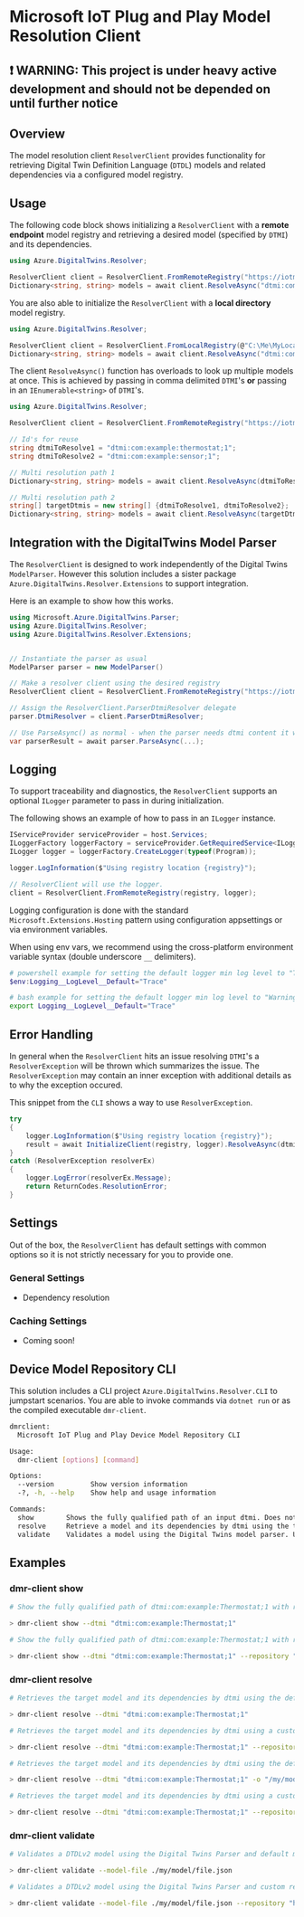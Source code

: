 
# Microsoft IoT Plug and Play Model Resolution Client

## :exclamation: WARNING: This project is under heavy active development and should not be depended on until further notice

## Overview

The model resolution client `ResolverClient` provides functionality for retrieving Digital Twin Definition Language (`DTDL`) models and related dependencies via a configured model registry.  

## Usage

The following code block shows initializing a `ResolverClient` with a **remote endpoint** model registry and retrieving a desired model (specified by `DTMI`) and its dependencies.

```csharp
using Azure.DigitalTwins.Resolver;

ResolverClient client = ResolverClient.FromRemoteRegistry("https://iotmodels.github.io/registry/");
Dictionary<string, string> models = await client.ResolveAsync("dtmi:com:example:thermostat;1");
```

You are also able to initialize the `ResolverClient` with a **local directory** model registry.

```csharp
using Azure.DigitalTwins.Resolver;

ResolverClient client = ResolverClient.FromLocalRegistry(@"C:\Me\MyLocalRegistry");
Dictionary<string, string> models = await client.ResolveAsync("dtmi:com:example:thermostat;1");
```

The client `ResolveAsync()` function has overloads to look up multiple models at once. This is achieved by passing in comma delimited `DTMI`'s **or** passing in an `IEnumerable<string>` of `DTMI`'s.

```csharp
using Azure.DigitalTwins.Resolver;

ResolverClient client = ResolverClient.FromRemoteRegistry("https://iotmodels.github.io/registry/");

// Id's for reuse
string dtmiToResolve1 = "dtmi:com:example:thermostat;1";
string dtmiToResolve2 = "dtmi:com:example:sensor;1";

// Multi resolution path 1
Dictionary<string, string> models = await client.ResolveAsync(dtmiToResolve1, dtmiToResolve2);

// Multi resolution path 2
string[] targetDtmis = new string[] {dtmiToResolve1, dtmiToResolve2};
Dictionary<string, string> models = await client.ResolveAsync(targetDtmis);
```

## Integration with the DigitalTwins Model Parser

The `ResolverClient` is designed to work independently of the Digital Twins `ModelParser`. However this solution includes a sister package
`Azure.DigitalTwins.Resolver.Extensions` to support integration.

Here is an example to show how this works.

```csharp
using Microsoft.Azure.DigitalTwins.Parser;
using Azure.DigitalTwins.Resolver;
using Azure.DigitalTwins.Resolver.Extensions;


// Instantiate the parser as usual
ModelParser parser = new ModelParser()

// Make a resolver client using the desired registry
ResolverClient client = ResolverClient.FromRemoteRegistry("https://iotmodels.github.io/registry/");

// Assign the ResolverClient.ParserDtmiResolver delegate
parser.DtmiResolver = client.ParserDtmiResolver;

// Use ParseAsync() as normal - when the parser needs dtmi content it will invoke the resolver
var parserResult = await parser.ParseAsync(...);
```

## Logging

To support traceability and diagnostics, the `ResolverClient` supports an optional `ILogger` parameter to pass in during initialization.

The following shows an example of how to pass in an `ILogger` instance.

```csharp
IServiceProvider serviceProvider = host.Services;
ILoggerFactory loggerFactory = serviceProvider.GetRequiredService<ILoggerFactory>();
ILogger logger = loggerFactory.CreateLogger(typeof(Program));

logger.LogInformation($"Using registry location {registry}");

// ResolverClient will use the logger.
client = ResolverClient.FromRemoteRegistry(registry, logger);
```

Logging configuration is done with the standard `Microsoft.Extensions.Hosting` pattern using configuration appsettings or via environment variables.

When using env vars, we recommend using the cross-platform environment variable syntax (double underscore `__` delimiters).

```powershell
# powershell example for setting the default logger min log level to "Trace" in the current session.
$env:Logging__LogLevel__Default="Trace"
```

```bash
# bash example for setting the default logger min log level to "Warning"
export Logging__LogLevel__Default="Trace"
```

## Error Handling

In general when the `ResolverClient` hits an issue resolving `DTMI`'s a `ResolverException` will be thrown which summarizes the issue. The `ResolverException` may contain an inner exception with additional details as to why the exception occured.

This snippet from the `CLI` shows a way to use `ResolverException`.

```csharp
try
{
    logger.LogInformation($"Using registry location {registry}");
    result = await InitializeClient(registry, logger).ResolveAsync(dtmi);
}
catch (ResolverException resolverEx)
{
    logger.LogError(resolverEx.Message);
    return ReturnCodes.ResolutionError;
}
```

## Settings

Out of the box, the `ResolverClient` has default settings with common options so it is not strictly necessary for you to provide one.

### General Settings

- Dependency resolution

### Caching Settings

- Coming soon!

## Device Model Repository CLI

This solution includes a CLI project `Azure.DigitalTwins.Resolver.CLI` to jumpstart scenarios. You are able to invoke commands via `dotnet run` or as the compiled executable `dmr-client`.

```bash
dmrclient:
  Microsoft IoT Plug and Play Device Model Repository CLI

Usage:
  dmr-client [options] [command]

Options:
  --version         Show version information
  -?, -h, --help    Show help and usage information

Commands:
  show        Shows the fully qualified path of an input dtmi. Does not evaluate existance of content.
  resolve     Retrieve a model and its dependencies by dtmi using the target repository for model resolution.
  validate    Validates a model using the Digital Twins model parser. Uses the target repository for model resolution.
```

## Examples

### dmr-client show

```bash
# Show the fully qualified path of dtmi:com:example:Thermostat;1 with respect to the default repository.

> dmr-client show --dtmi "dtmi:com:example:Thermostat;1"
```

```bash
# Show the fully qualified path of dtmi:com:example:Thermostat;1 with respect to a custom local repository.

> dmr-client show --dtmi "dtmi:com:example:Thermostat;1" --repository "/my/model/repo"
```

### dmr-client resolve

```bash
# Retrieves the target model and its dependencies by dtmi using the default model repository.

> dmr-client resolve --dtmi "dtmi:com:example:Thermostat;1"
```

```bash
# Retrieves the target model and its dependencies by dtmi using a custom repository endpoint.

> dmr-client resolve --dtmi "dtmi:com:example:Thermostat;1" --repository "https://mycustom.domain/models/"
```

```bash
# Retrieves the target model and its dependencies by dtmi using the default model repository and save contents to a new file with the path /my/model/result.json.

> dmr-client resolve --dtmi "dtmi:com:example:Thermostat;1" -o "/my/model/result.json"
```

```bash
# Retrieves the target model and its dependencies by dtmi using a custom local repository.

> dmr-client resolve --dtmi "dtmi:com:example:Thermostat;1" --repository "/my/models/"
```

### dmr-client validate

```bash
# Validates a DTDLv2 model using the Digital Twins Parser and default model repository for resolution.

> dmr-client validate --model-file ./my/model/file.json
```

```bash
# Validates a DTDLv2 model using the Digital Twins Parser and custom repository endpoint for resolution.

> dmr-client validate --model-file ./my/model/file.json --repository "https://mycustom.domain/models/"
```
